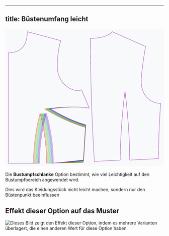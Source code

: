***

## title: Büstenumfang leicht

![Der Effekt der Bust-Spannen-Option auf das Muster](sample.png)

Die **Bustumpfschlanke** Option bestimmt, wie viel Leichtigkeit auf den Bustumpfbereich angewendet wird.

<Note>Dies wird das Kleidungsstück nicht leicht machen, sondern nur den Büstenpunkt beeinflussen</Note>

## Effekt dieser Option auf das Muster

![Dieses Bild zeigt den Effekt dieser Option, indem es mehrere Varianten überlagert, die einen anderen Wert für diese Option haben](bella\_bustspanease\_sample.svg "Effekt dieser Option auf das Muster")
